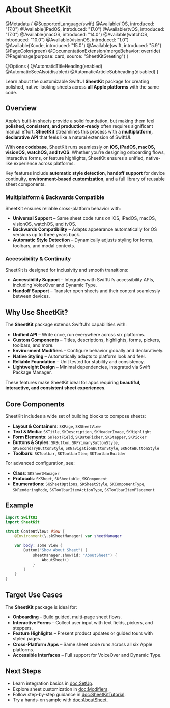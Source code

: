 # About SheetKit

@Metadata {
    @SupportedLanguage(swift)
    @Available(iOS, introduced: "17.0")
    @Available(iPadOS, introduced: "17.0")
    @Available(tvOS, introduced: "17.0")
    @Available(macOS, introduced: "14.0")
    @Available(watchOS, introduced: "10.0")
    @Available(visionOS, introduced: "1.0")
    @Available(Xcode, introduced: "15.0")
    @Available(swift, introduced: "5.9")
    @PageColor(green)
    @DocumentationExtension(mergeBehavior: override)
    @PageImage(purpose: card, source: "SheetKitGreeting")
}

@Options {
    @AutomaticTitleHeading(enabled)
    @AutomaticSeeAlso(disabled)
    @AutomaticArticleSubheading(disabled)
}

Learn about the customizable SwiftUI **SheetKit** package for creating polished, native-looking sheets across **all Apple platforms** with the same code.

## Overview

Apple’s built-in sheets provide a solid foundation, but making them feel **polished, consistent, and production-ready** often requires significant manual effort. **SheetKit** streamlines this process with a **multiplatform, declarative API** that feels like a natural extension of SwiftUI.

With **one codebase**, SheetKit runs seamlessly on **iOS, iPadOS, macOS, visionOS, watchOS, and tvOS**. Whether you’re designing onboarding flows, interactive forms, or feature highlights, SheetKit ensures a unified, native-like experience across platforms.

Key features include **automatic style detection**, **handoff support** for device continuity, **environment-based customization**, and a full library of reusable sheet components.

### Multiplatform & Backwards Compatible

SheetKit ensures reliable cross-platform behavior with:

* **Universal Support** – Same sheet code runs on iOS, iPadOS, macOS, visionOS, watchOS, and tvOS.
* **Backwards Compatibility** – Adapts appearance automatically for OS versions up to three years back.
* **Automatic Style Detection** – Dynamically adjusts styling for forms, toolbars, and modal contexts.

### Accessibility & Continuity

SheetKit is designed for inclusivity and smooth transitions:

* **Accessibility Support** – Integrates with SwiftUI’s accessibility APIs, including VoiceOver and Dynamic Type.
* **Handoff Support** – Transfer open sheets and their content seamlessly between devices.

## Why Use SheetKit?

The **SheetKit** package extends SwiftUI’s capabilities with:

* **Unified API** – Write once, run everywhere across six platforms.
* **Custom Components** – Titles, descriptions, highlights, forms, pickers, toolbars, and more.
* **Environment Modifiers** – Configure behavior globally and declaratively.
* **Native Styling** – Automatically adapts to platform look and feel.
* **Reliable Foundation** – Unit tested for stability and consistency.
* **Lightweight Design** – Minimal dependencies, integrated via Swift Package Manager.

These features make SheetKit ideal for apps requiring **beautiful, interactive, and consistent sheet experiences**.

## Core Components

SheetKit includes a wide set of building blocks to compose sheets:

* **Layout & Containers**: ``SKPage``, ``SKSheetView``
* **Text & Media**: ``SKTitle``, ``SKDescription``, ``SKHeaderImage``, ``SKHighlight``
* **Form Elements**: ``SKTextField``, ``SKDatePicker``, ``SKStepper``, ``SKPicker``
* **Buttons & Styles**: ``SKButton``, ``SKPrimaryButtonStyle``, ``SKSecondaryButtonStyle``, ``SKNavigationButtonStyle``, ``SKNoteButtonStyle``
* **Toolbars**: ``SKToolbar``, ``SKToolbarItem``, ``SKToolbarBuilder``

For advanced configuration, see:

* **Class**: ``SKSheetManager``
* **Protocols**: ``SKSheet``, ``SKSheetable``, ``SKComponent``
* **Enumerations**: ``SKSheetOptions``, ``SKSheetStyle``, ``SKComponentType``, ``SKRenderingMode``, ``SKToolbarItemActionType``, ``SKToolbarItemPlacement``

## Example

```swift
import SwiftUI
import SheetKit

struct ContentView: View {
    @Environment(\.skSheetManager) var sheetManager
    
    var body: some View {
        Button("Show About Sheet") {
            sheetManager.show(id: "AboutSheet") {
                AboutSheet()
            }
        }
    }
}
```

## Target Use Cases

The **SheetKit** package is ideal for:

* **Onboarding** – Build guided, multi-page sheet flows.
* **Interactive Forms** – Collect user input with text fields, pickers, and steppers.
* **Feature Highlights** – Present product updates or guided tours with styled pages.
* **Cross-Platform Apps** – Same sheet code runs across all six Apple platforms.
* **Accessible Interfaces** – Full support for VoiceOver and Dynamic Type.

## Next Steps

* Learn integration basics in <doc:SetUp>.
* Explore sheet customization in <doc:Modifiers>.
* Follow step-by-step guidance in <doc:SheetKitTutorial>.
* Try a hands-on sample with <doc:AboutSheet>.
